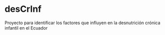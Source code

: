 # desCrInf
Proyecto para identificar los factores que influyen en la desnutrición crónica infantil en el Ecuador
